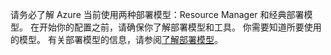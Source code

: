 请务必了解 Azure 当前使用两种部署模型：Resource Manager 和经典部署模型。 在开始你的配置之前，请确保你了解部署模型和工具。 你需要知道所要使用的模型。 有关部署模型的信息，请参阅[了解部署模型](/documentation/articles/resource-manager-deployment-model/)。